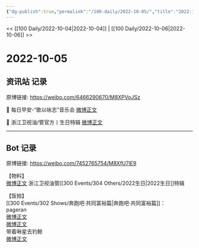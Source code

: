 ```yaml
---
{"dg-publish":true,"permalink":"/100-daily/2022-10-05/","title":"2022-10-05"}
---
```



<< [[100 Daily/2022-10-04\|2022-10-04]] | [[100 Daily/2022-10-06\|2022-10-06]] >>

# 2022-10-05

## 资讯站 记录

原博链接: https://weibo.com/6466290670/M8XPVoJSz

🌟 每日早安-“歌以咏志”音乐会 [微博正文](https://weibo.com/detail/4821140298534342)

🌟 浙江卫视油/管官方丨生日特辑 [微博正文](https://weibo.com/detail/4821248800196893)

---
## Bot 记录

原博链接: https://weibo.com/7452765754/M8XfU7lE9

【物料】  
[微博正文](https://weibo.com/detail/4821248800196893) 浙江卫视油管[[300 Events/304 Others/2022生日\|2022生日]]特辑

【饭拍】  
[[300 Events/302 Shows/奔跑吧·共同富裕篇\|奔跑吧·共同富裕篇]]：  
pageran  
[微博正文](https://weibo.com/detail/4821168349250621)  
[微博正文](https://weibo.com/detail/4821306753683927)  
带着啾星去钓鲸  
[微博正文](https://weibo.com/detail/4821261798344918)
